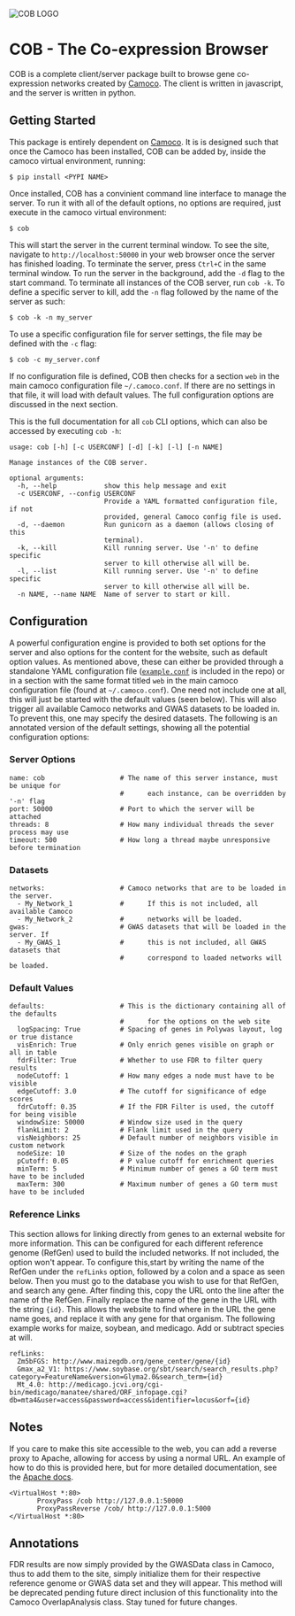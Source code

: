 ![COB LOGO](https://s3-us-west-2.amazonaws.com/camoco/COBLogo.png)

# COB - The Co-expression Browser

COB is a complete client/server package built to browse gene co-expression networks
created by [Camoco](https://github.com/schae234/Camoco). The client is written in
javascript, and the server is written in python.

## Getting Started

This package is entirely dependent on [Camoco](https://github.com/schae234/Camoco).
It is is designed such that once the Camoco has been installed, COB can be
added by, inside the camoco virtual environment, running:

```
$ pip install <PYPI NAME>
```

Once installed, COB has a convinient command line interface to manage the server.
To run it with all of the default options, no options are required, just execute
in the camoco virtual environment:

```
$ cob
```

This will start the server in the current terminal window. To see the site, navigate
to `http://localhost:50000` in your web browser once the server has finished loading.
To terminate the server, press `Ctrl+C` in the same terminal window. To run the
server in the background, add the `-d` flag to the start command. To terminate all
instances of the COB server, run `cob -k`. To define a specific server to kill,
add the `-n` flag followed by the name of the server as such:

```
$ cob -k -n my_server
```

To use a specific configuration file for server settings, the file may be defined
with the `-c` flag:

```
$ cob -c my_server.conf
```

If no configuration file is defined, COB then checks for a section `web` in the
main camoco configuration file `~/.camoco.conf`. If there are no settings in that
file, it will load with default values. The full configuration options are discussed
in the next section.

This is the full documentation for all `cob` CLI options, which can also be accessed
by executing `cob -h`:

```
usage: cob [-h] [-c USERCONF] [-d] [-k] [-l] [-n NAME]

Manage instances of the COB server.

optional arguments:
  -h, --help            show this help message and exit
  -c USERCONF, --config USERCONF
                        Provide a YAML formatted configuration file, if not
                        provided, general Camoco config file is used.
  -d, --daemon          Run gunicorn as a daemon (allows closing of this
                        terminal).
  -k, --kill            Kill running server. Use '-n' to define specific
                        server to kill otherwise all will be.
  -l, --list            Kill running server. Use '-n' to define specific
                        server to kill otherwise all will be.
  -n NAME, --name NAME  Name of server to start or kill.
```

## Configuration

A powerful configuration engine is provided to both set options for the server
and also options for the content for the website, such as default option
values. As mentioned above, these can either be provided through a standalone
YAML configuration file ([`example.conf`](https://github.com/monprin/cob/blob/master/example.conf)
is included in the repo) or in a section with the same format titled `web` in
the main camoco configuration file (found at `~/.camoco.conf`). One need not
include one at all, this will just be started with the default values (seen
below). This will also trigger all available Camoco networks and GWAS datasets
to be loaded in. To prevent this, one may specify the desired datasets. The
following is an annotated version of the default settings, showing all the
potential configuration options:

### Server Options

```
name: cob                   # The name of this server instance, must be unique for
                            #      each instance, can be overridden by '-n' flag
port: 50000                 # Port to which the server will be attached
threads: 8                  # How many individual threads the sever process may use
timeout: 500                # How long a thread maybe unresponsive before termination
```

### Datasets

```
networks:                   # Camoco networks that are to be loaded in the server.
  - My_Network_1            #      If this is not included, all available Camoco
  - My_Network_2            #      networks will be loaded.
gwas:                       # GWAS datasets that will be loaded in the server. If
  - My_GWAS_1               #      this is not included, all GWAS datasets that
                            #      correspond to loaded networks will be loaded.
```

### Default Values

```
defaults:                   # This is the dictionary containing all of the defaults
                            #      for the options on the web site
  logSpacing: True          # Spacing of genes in Polywas layout, log or true distance
  visEnrich: True           # Only enrich genes visible on graph or all in table
  fdrFilter: True           # Whether to use FDR to filter query results
  nodeCutoff: 1             # How many edges a node must have to be visible
  edgeCutoff: 3.0           # The cutoff for significance of edge scores
  fdrCutoff: 0.35           # If the FDR Filter is used, the cutoff for being visible
  windowSize: 50000         # Window size used in the query
  flankLimit: 2             # Flank limit used in the query
  visNeighbors: 25          # Default number of neighbors visible in custom network
  nodeSize: 10              # Size of the nodes on the graph
  pCutoff: 0.05             # P value cutoff for enrichment queries
  minTerm: 5                # Minimum number of genes a GO term must have to be included
  maxTerm: 300              # Maximum number of genes a GO term must have to be included
```

### Reference Links

This section allows for linking directly from genes to an external website for more
information. This can be configured for each different reference genome (RefGen) used
to build the included networks. If not included, the option won't appear. To configure
this,start by writing the name of the RefGen under the `refLinks` option, followed by
a colon and a space as seen below. Then you must go to the database you wish to use
for that RefGen, and search any gene. After finding this, copy the URL onto the line
after the name of the RefGen. Finally replace the name of the gene in the URL with
the string `{id}`. This allows the website to find where in the URL the gene name
goes, and replace it with any gene for that organism. The following example works for
maize, soybean, and medicago. Add or subtract species at will.

```
refLinks:
  Zm5bFGS: http://www.maizegdb.org/gene_center/gene/{id}
  Gmax_a2_V1: https://www.soybase.org/sbt/search/search_results.php?category=FeatureName&version=Glyma2.0&search_term={id}
  Mt_4.0: http://medicago.jcvi.org/cgi-bin/medicago/manatee/shared/ORF_infopage.cgi?db=mta4&user=access&password=access&identifier=locus&orf={id}
```

## Notes

If you care to make this site accessible to the web, you can add a reverse proxy
to Apache, allowing for access by using a normal URL. An example of how to do
this is provided here, but for more detailed documentation, see the
[Apache docs](https://httpd.apache.org/docs/2.4/).

```
<VirtualHost *:80>
       ProxyPass /cob http://127.0.0.1:50000
       ProxyPassReverse /cob/ http://127.0.0.1:5000
</VirtualHost *:80>
```

## Annotations

FDR results are now simply provided by the GWASData class in Camoco, thus to add
them to the site, simply initialize them for their respective reference genome
or GWAS data set and they will appear. This method will be deprecated pending
future direct inclusion of this functionality into the Camoco OverlapAnalysis class.
Stay tuned for future changes.
